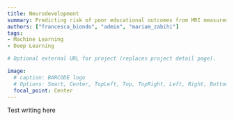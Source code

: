 ```yaml
---
title: Neurodevelopment
summary: Predicting risk of poor educational outcomes from MRI measurements of the brain during infancy and early childhood
authors: ["francesca_biondo", "admin", "mariam_zabihi"]
tags:
- Machine Learning
- Deep Learning

# Optional external URL for project (replaces project detail page).

image:
  # caption: BARCODE logo
  # Options: Smart, Center, TopLeft, Top, TopRight, Left, Right, BottomLeft, Bottom, BottomRight
  focal_point: Center
---
```

Test writing here
